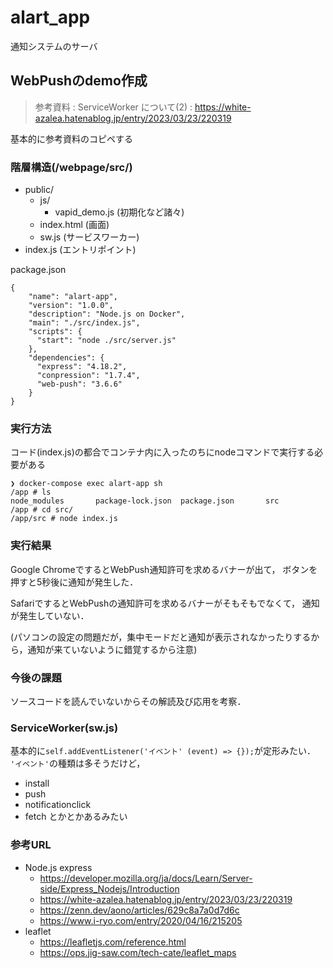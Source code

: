 # alart_app
通知システムのサーバ

## WebPushのdemo作成

> 参考資料 : ServiceWorker について(2) : https://white-azalea.hatenablog.jp/entry/2023/03/23/220319

基本的に参考資料のコピペする

### 階層構造(/webpage/src/)
- public/
    - js/
        - vapid_demo.js (初期化など諸々)
    - index.html (画面)
    - sw.js (サービスワーカー)
- index.js (エントリポイント)

package.json
```
{
    "name": "alart-app",
    "version": "1.0.0",
    "description": "Node.js on Docker",
    "main": "./src/index.js",
    "scripts": {
      "start": "node ./src/server.js"
    },
    "dependencies": {
      "express": "4.18.2",
      "conpression": "1.7.4",
      "web-push": "3.6.6"
    }
}
```

### 実行方法
コード(index.js)の都合でコンテナ内に入ったのちにnodeコマンドで実行する必要がある
```
❯ docker-compose exec alart-app sh
/app # ls
node_modules       package-lock.json  package.json       src
/app # cd src/
/app/src # node index.js
```

### 実行結果
Google ChromeでするとWebPush通知許可を求めるバナーが出て，
ボタンを押すと5秒後に通知が発生した．

SafariでするとWebPushの通知許可を求めるバナーがそもそもでなくて，
通知が発生していない．

(パソコンの設定の問題だが，集中モードだと通知が表示されなかったりするから，通知が来ていないように錯覚するから注意)

### 今後の課題
ソースコードを読んでいないからその解読及び応用を考察．

### ServiceWorker(sw.js)
基本的に`self.addEventListener('イベント' (event) => {});`が定形みたい．
`'イベント'`の種類は多そうだけど，
- install
- push
- notificationclick
- fetch
とかとかあるみたい


### 参考URL
- Node.js express
  - https://developer.mozilla.org/ja/docs/Learn/Server-side/Express_Nodejs/Introduction
  - https://white-azalea.hatenablog.jp/entry/2023/03/23/220319
  - https://zenn.dev/aono/articles/629c8a7a0d7d6c
  - https://www.i-ryo.com/entry/2020/04/16/215205
- leaflet
  - https://leafletjs.com/reference.html
  - https://ops.jig-saw.com/tech-cate/leaflet_maps
